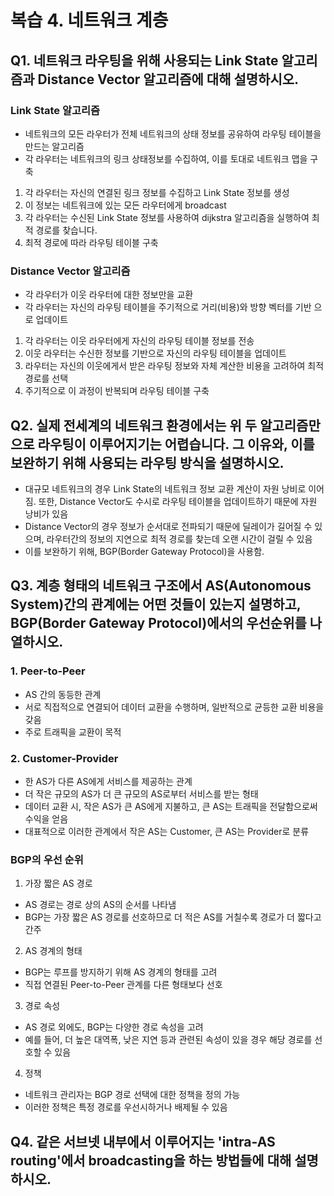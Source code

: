 # 복습 4. 네트워크 계층

## Q1. 네트워크 라우팅을 위해 사용되는 Link State 알고리즘과 Distance Vector 알고리즘에 대해 설명하시오.

### Link State 알고리즘

- 네트워크의 모든 라우터가 전체 네트워크의 상태 정보를 공유하여 라우팅 테이블을 만드는 알고리즘
- 각 라우터는 네트워크의 링크 상태정보를 수집하여, 이를 토대로 네트워크 맵을 구축
1. 각 라우터는 자신의 연결된 링크 정보를 수집하고 Link State 정보를 생성
2. 이 정보는 네트워크에 있는 모든 라우터에게 broadcast
3. 각 라우터는 수신된 Link State 정보를 사용하여 dijkstra 알고리즘을 실행하여 최적 경로를 찾습니다.
4. 최적 경로에 따라 라우팅 테이블 구축

### Distance Vector 알고리즘

- 각 라우터가 이웃 라우터에 대한 정보만을 교환
- 각 라우터는 자신의 라우팅 테이블을 주기적으로 거리(비용)와 방향 벡터를 기반 으로 업데이트
1. 각 라우터는 이웃 라우터에게 자신의 라우팅 테이블 정보를 전송
2. 이웃 라우터는 수신한 정보를 기반으로 자신의 라우팅 테이블을 업데이트
3. 라우터는 자신의 이웃에게서 받은 라우팅 정보와 자체 계산한 비용을 고려하여 최적 경로를 선택
4. 주기적으로 이 과정이 반복되며 라우팅 테이블 구축

## Q2. 실제 전세계의 네트워크 환경에서는 위 두 알고리즘만으로 라우팅이 이루어지기는 어렵습니다. 그 이유와, 이를 보완하기 위해 사용되는 라우팅 방식을 설명하시오.

- 대규모 네트워크의 경우 Link State의 네트워크 정보 교환 계산이 자원 낭비로 이어짐. 또한, Distance Vector도 수시로 라우팅 테이블을 업데이트하기 때문에 자원 낭비가 있음
- Distance Vector의 경우 정보가 순서대로 전파되기 때문에 딜레이가 길어질 수 있으며, 라우터간의 정보의 지연으로 최적 경로를 찾는데 오랜 시간이 걸릴 수 있음
- 이를 보완하기 위해, BGP(Border Gateway Protocol)을 사용함.

## Q3. 계층 형태의 네트워크 구조에서 AS(Autonomous System)간의 관계에는 어떤 것들이 있는지 설명하고, BGP(Border Gateway Protocol)에서의 우선순위를 나열하시오.

### 1. Peer-to-Peer

- AS 간의 동등한 관계
- 서로 직접적으로 연결되어 데이터 교환을 수행하며, 일반적으로 균등한 교환 비용을 갖음
- 주로 트래픽을 교환이 목적

### 2. Customer-Provider

- 한 AS가 다른 AS에게 서비스를 제공하는 관계
- 더 작은 규모의 AS가 더 큰 규모의 AS로부터 서비스를 받는 형태
- 데이터 교환 시, 작은 AS가 큰 AS에게 지불하고, 큰 AS는 트래픽을 전달함으로써 수익을 얻음
- 대표적으로 이러한 관계에서 작은 AS는 Customer, 큰 AS는 Provider로 분류

### BGP의 우선 순위

1. 가장 짧은 AS 경로
- AS 경로는 경로 상의 AS의 순서를 나타냄
- BGP는 가장 짧은 AS 경로를 선호하므로 더 적은 AS를 거칠수록 경로가 더 짧다고 간주

2. AS 경계의 형태
- BGP는 루프를 방지하기 위해 AS 경계의 형태를 고려
- 직접 연결된 Peer-to-Peer 관계를 다른 형태보다 선호

3. 경로 속성
- AS 경로 외에도, BGP는 다양한 경로 속성을 고려
- 예를 들어, 더 높은 대역폭, 낮은 지연 등과 관련된 속성이 있을 경우 해당 경로를 선호할 수 있음

4. 정책
- 네트워크 관리자는 BGP 경로 선택에 대한 정책을 정의 가능
- 이러한 정책은 특정 경로를 우선시하거나 배제될 수 있음

## Q4. 같은 서브넷 내부에서 이루어지는 'intra-AS routing'에서 broadcasting을 하는 방법들에 대해 설명하시오.
